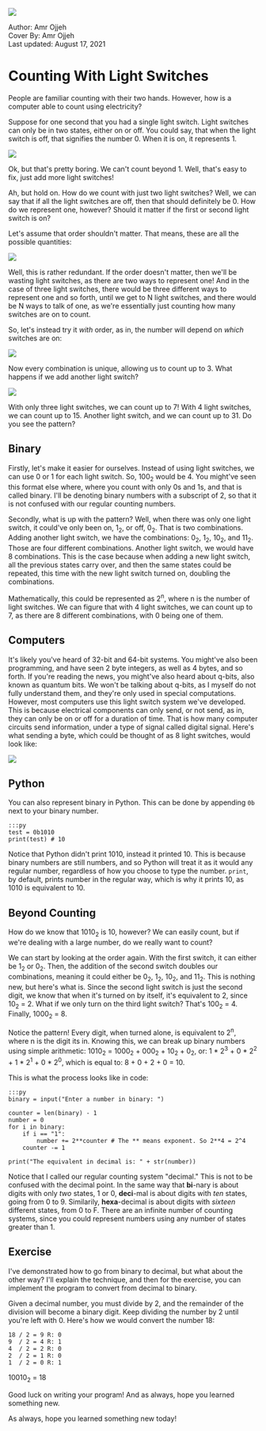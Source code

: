 ![](cover.png)
<figcaption>Author: Amr Ojjeh</figcaption>
<figcaption>Cover By: Amr Ojjeh</figcaption>
<figcaption>Last updated: August 17, 2021</figcaption>

# Counting With Light Switches

People are familiar counting with their two hands. However, how is a computer able to count using electricity?

Suppose for one second that you had a single light switch. Light switches can only be in two states, either on or off. You could say, that when the light switch is off, that signifies the number 0. When it is on, it represents 1.

![](first.png)

Ok, but that's pretty boring. We can't count beyond 1. Well, that's easy to fix, just add more light switches!

Ah, but hold on. How do we count with just two light switches? Well, we can say that if all the light switches are off, then that should definitely be 0. How do we represent one, however? Should it matter if the first or second light switch is on?

Let's assume that order shouldn't matter. That means, these are all the possible quantities:

![](second.png)

Well, this is rather redundant. If the order doesn't matter, then we'll be wasting light switches, as there are two ways to represent one! And in the case of three light switches, there would be three different ways to represent one and so forth, until we get to N light switches, and there would be N ways to talk of one, as we're essentially just counting how many switches are on to count.

So, let's instead try it *with* order, as in, the number will depend on *which* switches are on:

![](third.png)

Now every combination is unique, allowing us to count up to 3. What happens if we add another light switch?

![](fourth.png)

With only three light switches, we can count up to 7! With 4 light switches, we can count up to 15. Another light switch, and we can count up to 31. Do you see the pattern?

## Binary

Firstly, let's make it easier for ourselves. Instead of using light switches, we can use 0 or 1 for each light switch. So, 100<sub>2</sub> would be 4. You might've seen this format else where, where you count with only 0s and 1s, and that is called binary. I'll be denoting binary numbers with a subscript of 2, so that it is not confused with our regular counting numbers.

Secondly, what is up with the pattern? Well, when there was only one light switch, it could've only been on, 1<sub>2</sub>, or off, 0<sub>2</sub>. That is two combinations. Adding another light switch, we have the combinations: 0<sub>2</sub>, 1<sub>2</sub>, 10<sub>2</sub>, and 11<sub>2</sub>. Those are four different combinations. Another light switch, we would have 8 combinations. This is the case because when adding a new light switch, all the previous states carry over, and then the same states could be repeated, this time with the new light switch turned on, doubling the combinations.

Mathematically, this could be represented as 2<sup>n</sup>, where n is the number of light switches. We can figure that with 4 light switches, we can count up to 7, as there are 8 different combinations, with 0 being one of them.

## Computers

It's likely you've heard of 32-bit and 64-bit systems. You might've also been programming, and have seen 2 byte integers, as well as 4 bytes, and so forth. If you're reading the news, you might've also heard about q-bits, also known as quantum bits. We won't be talking about q-bits, as I myself do not fully understand them, and they're only used in special computations. However, most computers use this light switch system we've developed. This is because electrical components can only send, or not send, as in, they can only be on or off for a duration of time. That is how many computer circuits send information, under a type of signal called digital signal. Here's what sending a byte, which could be thought of as 8 light switches, would look like:

![](fifth.png)

## Python

You can also represent binary in Python. This can be done by appending `0b` next to your binary number.

	:::py
	test = 0b1010
	print(test) # 10

Notice that Python didn't print 1010, instead it printed 10. This is because binary numbers are still numbers, and so Python will treat it as it would any regular number, regardless of how you choose to type the number. `print`, by default, prints number in the regular way, which is why it prints 10, as 1010 is equivalent to 10.

## Beyond Counting

How do we know that 1010<sub>2</sub> is 10, however? We can easily count, but if we're dealing with a large number, do we really want to count?

We can start by looking at the order again. With the first switch, it can either be 1<sub>2</sub> or 0<sub>2</sub>. Then, the addition of the second switch doubles our combinations, meaning it could either be 0<sub>2</sub>, 1<sub>2</sub>, 10<sub>2</sub>, and 11<sub>2</sub>. This is nothing new, but here's what is. Since the second light switch is just the second digit, we know that when it's turned on by itself, it's equivalent to 2, since 10<sub>2</sub> = 2. What if we only turn on the third light switch? That's 100<sub>2</sub> = 4. Finally, 1000<sub>2</sub> = 8.

Notice the pattern! Every digit, when turned alone, is equivalent to 2<sup>n</sup>, where n is the digit its in. Knowing this, we can break up binary numbers using simple arithmetic: 1010<sub>2</sub> = 1000<sub>2</sub> + 000<sub>2</sub> + 10<sub>2</sub> + 0<sub>2</sub>, or: 1 * 2<sup>3</sup> + 0 * 2<sup>2</sup> + 1 * 2<sup>1</sup> + 0 * 2<sup>0</sup>, which is equal to: 8 + 0 + 2 + 0 = 10.

This is what the process looks like in code:

	:::py
	binary = input("Enter a number in binary: ")

	counter = len(binary) - 1
	number = 0
	for i in binary:
		if i == "1":
			number += 2**counter # The ** means exponent. So 2**4 = 2^4
		counter -= 1
	
	print("The equivalent in decimal is: " + str(number))

Notice that I called our regular counting system "decimal." This is not to be confused with the decimal point. In the same way that **bi**-nary is about digits with only *two* states, 1 or 0, **deci**-mal is about digits with *ten* states, going from 0 to 9. Similarily, **hexa**-decimal is about digits with *sixteen* different states, from 0 to F. There are an infinite number of counting systems, since you could represent numbers using any number of states greater than 1.

## Exercise

I've demonstrated how to go from binary to decimal, but what about the other way? I'll explain the technique, and then for the exercise, you can implement the program to convert from decimal to binary.

Given a decimal number, you must divide by 2, and the remainder of the division will become a binary digit. Keep dividing the number by 2 until you're left with 0. Here's how we would convert the number 18:

	18 / 2 = 9 R: 0
	9  / 2 = 4 R: 1
	4  / 2 = 2 R: 0
	2  / 2 = 1 R: 0
	1  / 2 = 0 R: 1

10010<sub>2</sub> = 18

Good luck on writing your program! And as always, hope you learned something new.

As always, hope you learned something new today!
